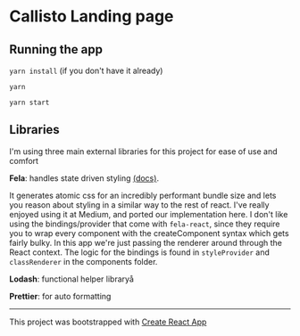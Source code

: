 # Callisto Landing page

## Running the app

`yarn install` (if you don't have it already)

`yarn`

`yarn start`

## Libraries

I'm using three main external libraries for this project for ease of use and comfort

**Fela**: handles state driven styling [(docs)](http://fela.js.org/).

It generates atomic css for an incredibly performant bundle size and lets you reason about styling in a similar way to the rest of react. I've really enjoyed using it at Medium, and ported our implementation here. I don't like using the bindings/provider that come with `fela-react`, since they require you to wrap every component with the createComponent syntax which gets fairly bulky. In this app we're just passing the renderer around through the React context. The logic for the bindings is found in `styleProvider` and `classRenderer` in the components folder.

**Lodash**: functional helper libraryå

**Prettier**: for auto formatting

---

This project was bootstrapped with [Create React App](https://github.com/facebookincubator/create-react-app)
